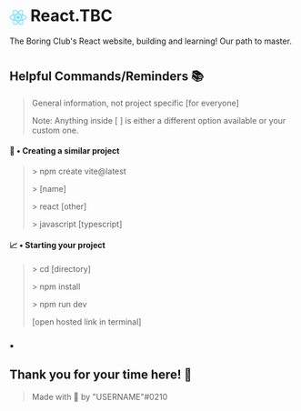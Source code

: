 # <img align="center" alt="React" width="30px" src="https://github.com/leuconxyz/leucon/blob/main/Icons/react.png?raw=true" /> React.TBC
 The Boring Club's React website, building and learning! Our path to master.

#

## Helpful Commands/Reminders 📚
> General information, not project specific [for everyone]
> 
> Note: Anything inside [ ] is either a different option available or your custom one.

#### 🏹 • Creating a similar project
> \> npm create vite@latest
>
> \> [name]
> 
> \> react [other]
> 
> \> javascript [typescript]

#### 📈 • Starting your project
> \> cd [directory]
> 
> \> npm install
> 
> \> npm run dev
> 
> [open hosted link in terminal]

### • 
>

## Thank you for your time here! 🤍
> Made with 🤍 by "USERNAME"#0210

